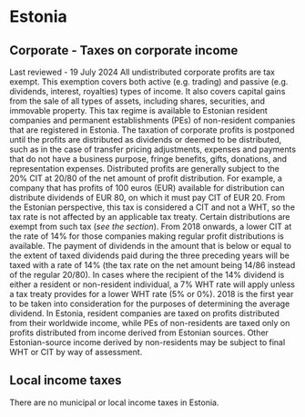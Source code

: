 # Estonia
## Corporate - Taxes on corporate income
Last reviewed - 19 July 2024
All undistributed corporate profits are tax exempt. This exemption covers both active (e.g. trading) and passive (e.g. dividends, interest, royalties) types of income. It also covers capital gains from the sale of all types of assets, including shares, securities, and immovable property. This tax regime is available to Estonian resident companies and permanent establishments (PEs) of non-resident companies that are registered in Estonia.
The taxation of corporate profits is postponed until the profits are distributed as dividends or deemed to be distributed, such as in the case of transfer pricing adjustments, expenses and payments that do not have a business purpose, fringe benefits, gifts, donations, and representation expenses.
Distributed profits are generally subject to the 20% CIT at 20/80 of the net amount of profit distribution. For example, a company that has profits of 100 euros (EUR) available for distribution can distribute dividends of EUR 80, on which it must pay CIT of EUR 20.
From the Estonian perspective, this tax is considered a CIT and not a WHT, so the tax rate is not affected by an applicable tax treaty. Certain distributions are exempt from such tax (_see the section_).
From 2018 onwards, a lower CIT at the rate of 14% for those companies making regular profit distributions is available. The payment of dividends in the amount that is below or equal to the extent of taxed dividends paid during the three preceding years will be taxed with a rate of 14% (the tax rate on the net amount being 14/86 instead of the regular 20/80). In cases where the recipient of the 14% dividend is either a resident or non-resident individual, a 7% WHT rate will apply unless a tax treaty provides for a lower WHT rate (5% or 0%). 2018 is the first year to be taken into consideration for the purposes of determining the average dividend.
In Estonia, resident companies are taxed on profits distributed from their worldwide income, while PEs of non-residents are taxed only on profits distributed from income derived from Estonian sources. Other Estonian-source income derived by non-residents may be subject to final WHT or CIT by way of assessment.
## Local income taxes
There are no municipal or local income taxes in Estonia.
